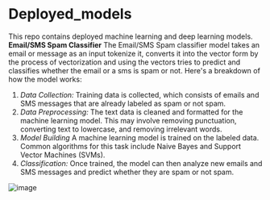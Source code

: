 # Deployed_models
This repo contains deployed machine learning and deep learning models.
**Email/SMS Spam Classifier**
The Email/SMS Spam classifier model takes an email or message as an input tokenize it, converts it into the vector form by the process of vectorization and using the vectors tries to predict and classifies whether the email or a sms is spam or not.
Here's a breakdown of how the model works:
1. *Data Collection:*  Training data is collected, which consists of emails and SMS messages that are already labeled as spam or not spam.
2. *Data Preprocessing:* The text data is cleaned and formatted for the machine learning model. This may involve removing punctuation, converting text to lowercase, and removing irrelevant words.
3. *Model Building*  A machine learning model is trained on the labeled data. Common algorithms for this task include Naive Bayes and Support Vector Machines (SVMs).
4. *Classification:* Once trained, the model can then analyze new emails and SMS messages and predict whether they are spam or not spam.

![image](https://github.com/SP4567/Deployed_models/assets/92623123/63451e12-8238-4a30-8211-44176d6d1e04)
